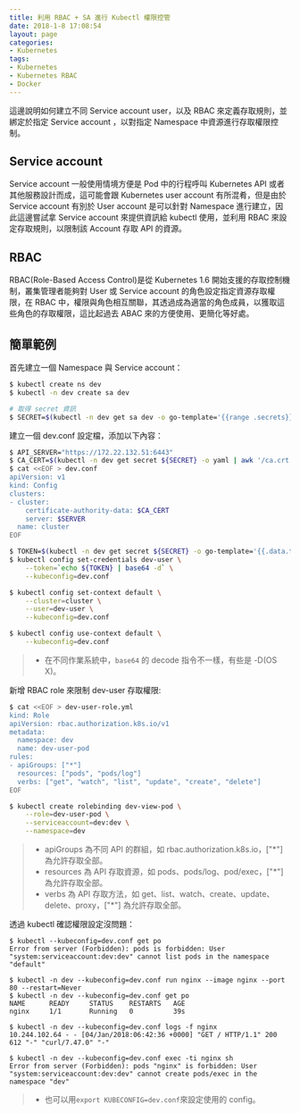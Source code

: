 ```yaml
---
title: 利用 RBAC + SA 進行 Kubectl 權限控管
date: 2018-1-8 17:08:54
layout: page
categories:
- Kubernetes
tags:
- Kubernetes
- Kubernetes RBAC
- Docker
---
```

這邊說明如何建立不同 Service account user，以及 RBAC 來定義存取規則，並綁定於指定 Service account ，以對指定 Namespace 中資源進行存取權限控制。

<!--more-->

## Service account
Service account 一般使用情境方便是 Pod 中的行程呼叫 Kubernetes API 或者其他服務設計而成，這可能會跟 Kubernetes user account 有所混肴，但是由於 Service account 有別於 User account 是可以針對 Namespace 進行建立，因此這邊嘗試拿 Service account 來提供資訊給 kubectl 使用，並利用 RBAC 來設定存取規則，以限制該 Account 存取 API 的資源。

## RBAC
RBAC(Role-Based Access Control)是從 Kubernetes 1.6 開始支援的存取控制機制，叢集管理者能夠對 User 或 Service account 的角色設定指定資源存取權限，在 RBAC 中，權限與角色相互關聯，其透過成為適當的角色成員，以獲取這些角色的存取權限，這比起過去 ABAC 來的方便使用、更簡化等好處。

## 簡單範例
首先建立一個 Namespace 與 Service account：
```sh
$ kubectl create ns dev
$ kubectl -n dev create sa dev

# 取得 secret 資訊
$ SECRET=$(kubectl -n dev get sa dev -o go-template='{{range .secrets}}{{.name}}{{end}}')
```

建立一個 dev.conf 設定檔，添加以下內容：
```sh
$ API_SERVER="https://172.22.132.51:6443"
$ CA_CERT=$(kubectl -n dev get secret ${SECRET} -o yaml | awk '/ca.crt:/{print $2}')
$ cat <<EOF > dev.conf
apiVersion: v1
kind: Config
clusters:
- cluster:
    certificate-authority-data: $CA_CERT
    server: $SERVER
  name: cluster
EOF

$ TOKEN=$(kubectl -n dev get secret ${SECRET} -o go-template='{{.data.token}}')
$ kubectl config set-credentials dev-user \
    --token=`echo ${TOKEN} | base64 -d` \
    --kubeconfig=dev.conf

$ kubectl config set-context default \
    --cluster=cluster \
    --user=dev-user \
    --kubeconfig=dev.conf

$ kubectl config use-context default \
    --kubeconfig=dev.conf
```
> * 在不同作業系統中，`base64` 的 decode 指令不一樣，有些是 -D(OS X)。

新增 RBAC role 來限制 dev-user 存取權限:
```sh
$ cat <<EOF > dev-user-role.yml
kind: Role
apiVersion: rbac.authorization.k8s.io/v1
metadata:
  namespace: dev
  name: dev-user-pod
rules:
- apiGroups: ["*"]
  resources: ["pods", "pods/log"]
  verbs: ["get", "watch", "list", "update", "create", "delete"]
EOF

$ kubectl create rolebinding dev-view-pod \
    --role=dev-user-pod \
    --serviceaccount=dev:dev \
    --namespace=dev
```
> * apiGroups 為不同 API 的群組，如 rbac.authorization.k8s.io，["*"] 為允許存取全部。
> * resources 為 API 存取資源，如 pods、pods/log、pod/exec，["*"] 為允許存取全部。
> * verbs 為 API 存取方法，如 get、list、watch、create、update、 delete、proxy，["*"] 為允許存取全部。


透過 kubectl 確認權限設定沒問題：
```shell=
$ kubectl --kubeconfig=dev.conf get po
Error from server (Forbidden): pods is forbidden: User "system:serviceaccount:dev:dev" cannot list pods in the namespace "default"

$ kubectl -n dev --kubeconfig=dev.conf run nginx --image nginx --port 80 --restart=Never
$ kubectl -n dev --kubeconfig=dev.conf get po
NAME      READY     STATUS    RESTARTS   AGE
nginx     1/1       Running   0          39s

$ kubectl -n dev --kubeconfig=dev.conf logs -f nginx
10.244.102.64 - - [04/Jan/2018:06:42:36 +0000] "GET / HTTP/1.1" 200 612 "-" "curl/7.47.0" "-"

$ kubectl -n dev --kubeconfig=dev.conf exec -ti nginx sh
Error from server (Forbidden): pods "nginx" is forbidden: User "system:serviceaccount:dev:dev" cannot create pods/exec in the namespace "dev"
```
> * 也可以用`export KUBECONFIG=dev.conf`來設定使用的 config。
